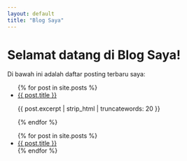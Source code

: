 ```yaml
---
layout: default
title: "Blog Saya"
---
```


# Selamat datang di Blog Saya!

Di bawah ini adalah daftar posting terbaru saya:

<ul>
  {% for post in site.posts %}
    <li>
      <a href="{{ post.url | relative_url }}">{{ post.title }}</a>
      <p>{{ post.excerpt | strip_html | truncatewords: 20 }}</p>
    </li>
  {% endfor %}
</ul>


<ul>
  {% for post in site.posts %}
    <li><a href="{{ post.url | relative_url }}">{{ post.title }}</a></li>
  {% endfor %}
</ul>


